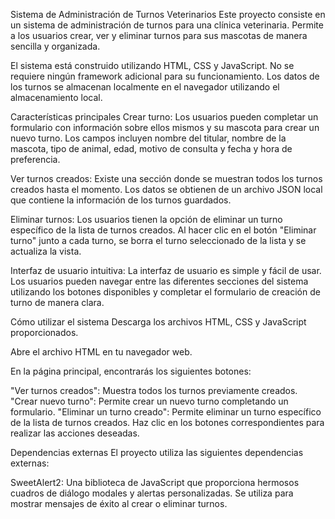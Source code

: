 Sistema de Administración de Turnos Veterinarios
Este proyecto consiste en un sistema de administración de turnos para una clínica veterinaria. Permite a los usuarios crear, ver y eliminar turnos para sus mascotas de manera sencilla y organizada.

El sistema está construido utilizando HTML, CSS y JavaScript. No se requiere ningún framework adicional para su funcionamiento. Los datos de los turnos se almacenan localmente en el navegador utilizando el almacenamiento local.

Características principales
Crear turno: Los usuarios pueden completar un formulario con información sobre ellos mismos y su mascota para crear un nuevo turno. Los campos incluyen nombre del titular, nombre de la mascota, tipo de animal, edad, motivo de consulta y fecha y hora de preferencia.

Ver turnos creados: Existe una sección donde se muestran todos los turnos creados hasta el momento. Los datos se obtienen de un archivo JSON local que contiene la información de los turnos guardados.

Eliminar turnos: Los usuarios tienen la opción de eliminar un turno específico de la lista de turnos creados. Al hacer clic en el botón "Eliminar turno" junto a cada turno, se borra el turno seleccionado de la lista y se actualiza la vista.

Interfaz de usuario intuitiva: La interfaz de usuario es simple y fácil de usar. Los usuarios pueden navegar entre las diferentes secciones del sistema utilizando los botones disponibles y completar el formulario de creación de turno de manera clara.

Cómo utilizar el sistema
Descarga los archivos HTML, CSS y JavaScript proporcionados.

Abre el archivo HTML en tu navegador web.

En la página principal, encontrarás los siguientes botones:

"Ver turnos creados": Muestra todos los turnos previamente creados.
"Crear nuevo turno": Permite crear un nuevo turno completando un formulario.
"Eliminar un turno creado": Permite eliminar un turno específico de la lista de turnos creados.
Haz clic en los botones correspondientes para realizar las acciones deseadas.

Dependencias externas
El proyecto utiliza las siguientes dependencias externas:

SweetAlert2: Una biblioteca de JavaScript que proporciona hermosos cuadros de diálogo modales y alertas personalizadas. Se utiliza para mostrar mensajes de éxito al crear o eliminar turnos.
